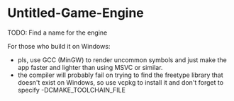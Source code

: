 # Untitled-Game-Engine
TODO: Find a name for the engine

For those who build it on Windows:
 - pls, use GCC (MinGW) to render uncommon symbols and just make the app faster and lighter than using MSVC or similar.
 - the compiler will probably fail on trying to find the freetype library that doesn't exist on Windows, so use vcpkg to install it and don't forget to specify -DCMAKE_TOOLCHAIN_FILE